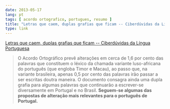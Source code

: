 ```yaml
---
date: 2013-05-17
lang: pt
tags: [ acordo ortografico, portugues, resumo ]
title: "Letras que caem, duplas grafias que ficam -- Ciberdúvidas da Língua Portuguesa"
type: link
---
```


[Letras que caem, duplas grafias que ficam -- Ciberdúvidas da Língua Portuguesa](http://ciberduvidas.pt/textos/controversias/11052)

> O Acordo Ortográfico prevê alterações em cerca de 1,6 por cento das
> palavras que constituem o léxico da chamada variante luso-africana do
> português (que engloba Timor e Macau), ao passo que, na variante
> brasileira, apenas 0,5 por cento das palavras irão passar a ser
> escritas doutra maneira. O documento consagra ainda uma dupla grafia
> para algumas palavras que continuarão a escrever-se diversamente em
> Portugal e no Brasil. **Seguem-se algumas das propostas de alteração
> mais relevantes para o português de Portugal.**

